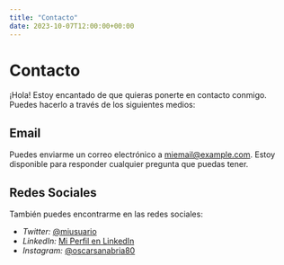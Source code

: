 ```yaml
---
title: "Contacto"
date: 2023-10-07T12:00:00+00:00
---
```


# Contacto

¡Hola! Estoy encantado de que quieras ponerte en contacto conmigo. Puedes hacerlo a través de los siguientes medios:

## Email

Puedes enviarme un correo electrónico a [miemail@example.com](oscar.poncedeleonsanabria80@gmail.com). Estoy disponible para responder cualquier pregunta que puedas tener.

## Redes Sociales

También puedes encontrarme en las redes sociales:

- *Twitter:* [@miusuario](https://twitter.com/miusuario)
- *LinkedIn:* [Mi Perfil en LinkedIn](https://www.linkedin.com/in/oscar-sanabria-92448b27a/)
- *Instagram:* [@oscarsanabria80](https://www.instagram.com/oscarsanabria80/)


